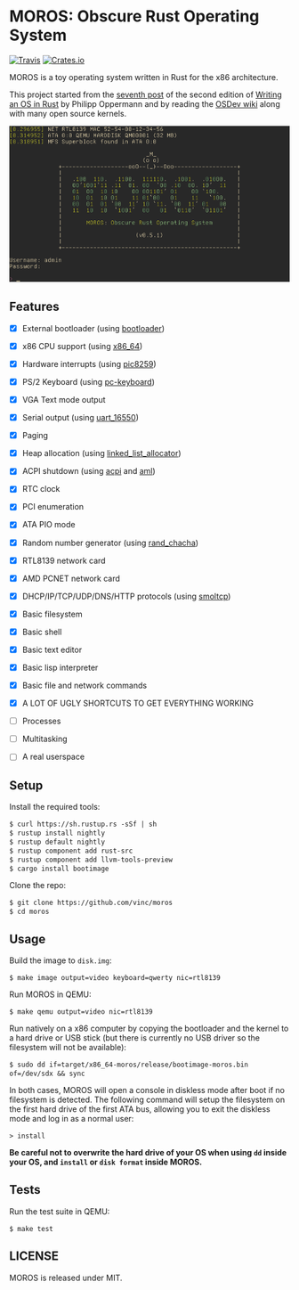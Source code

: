 # MOROS: Obscure Rust Operating System

[![Travis](https://img.shields.io/travis/vinc/moros/master.svg)](https://travis-ci.org/vinc/moros/branches)
[![Crates.io](https://img.shields.io/crates/v/moros.svg)](https://crates.io/crates/moros)

MOROS is a toy operating system written in Rust for the x86 architecture.

This project started from the [seventh post][1] of the second edition of
[Writing an OS in Rust][2] by Philipp Oppermann and by reading the
[OSDev wiki][3] along with many open source kernels.

![screenshot](moros.png)


## Features

- [x] External bootloader (using [bootloader](https://github.com/rust-osdev/bootloader))
- [x] x86 CPU support (using [x86_64](https://crates.io/crates/x86_64))
- [x] Hardware interrupts (using [pic8259](https://crates.io/crates/pic8259))
- [x] PS/2 Keyboard (using [pc-keyboard](https://crates.io/crates/pc-keyboard))
- [x] VGA Text mode output
- [x] Serial output (using [uart_16550](https://crates.io/crates/uart_16550))
- [x] Paging
- [x] Heap allocation (using [linked_list_allocator](https://crates.io/crates/linked_list_allocator))
- [x] ACPI shutdown (using [acpi](https://crates.io/crates/acpi) and [aml](https://crates.io/crates/aml))
- [x] RTC clock
- [x] PCI enumeration
- [x] ATA PIO mode
- [x] Random number generator (using [rand_chacha](https://crates.io/crates/rand_chacha))
- [x] RTL8139 network card
- [x] AMD PCNET network card
- [x] DHCP/IP/TCP/UDP/DNS/HTTP protocols (using [smoltcp](https://crates.io/crates/smoltcp))
- [x] Basic filesystem
- [x] Basic shell
- [x] Basic text editor
- [x] Basic lisp interpreter
- [x] Basic file and network commands
- [x] A LOT OF UGLY SHORTCUTS TO GET EVERYTHING WORKING
- [ ] Processes
- [ ] Multitasking
- [ ] A real userspace


## Setup

Install the required tools:

    $ curl https://sh.rustup.rs -sSf | sh
    $ rustup install nightly
    $ rustup default nightly
    $ rustup component add rust-src
    $ rustup component add llvm-tools-preview
    $ cargo install bootimage

Clone the repo:

    $ git clone https://github.com/vinc/moros
    $ cd moros


## Usage

Build the image to `disk.img`:

    $ make image output=video keyboard=qwerty nic=rtl8139

Run MOROS in QEMU:

    $ make qemu output=video nic=rtl8139

Run natively on a x86 computer by copying the bootloader and the kernel to a
hard drive or USB stick (but there is currently no USB driver so the filesystem
will not be available):

    $ sudo dd if=target/x86_64-moros/release/bootimage-moros.bin of=/dev/sdx && sync

In both cases, MOROS will open a console in diskless mode after boot if no
filesystem is detected. The following command will setup the filesystem on the
first hard drive of the first ATA bus, allowing you to exit the diskless mode
and log in as a normal user:

    > install

**Be careful not to overwrite the hard drive of your OS when using `dd` inside
your OS, and `install` or `disk format` inside MOROS.**


## Tests

Run the test suite in QEMU:

    $ make test


## LICENSE

MOROS is released under MIT.

[1]: https://github.com/phil-opp/blog_os/tree/post-07
[2]: https://os.phil-opp.com
[3]: https://wiki.osdev.org
